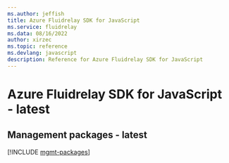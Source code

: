 ```yaml
---
ms.author: jeffish
title: Azure Fluidrelay SDK for JavaScript
ms.service: fluidrelay
ms.data: 08/16/2022
author: xirzec
ms.topic: reference
ms.devlang: javascript
description: Reference for Azure Fluidrelay SDK for JavaScript
---
```

# Azure Fluidrelay SDK for JavaScript - latest

## Management packages - latest
[!INCLUDE [mgmt-packages](fluidrelay-mgmt-index.md)]